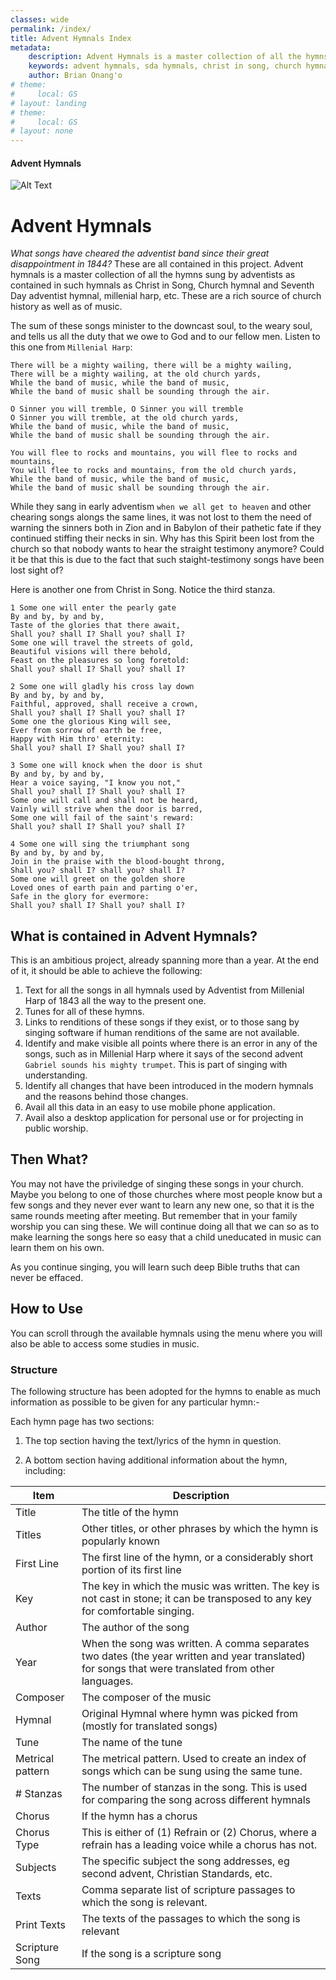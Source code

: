 ```yaml
---
classes: wide
permalink: /index/
title: Advent Hymnals Index
metadata:
    description: Advent Hymnals is a master collection of all the hymns sung by adventists as contained in such hymnals as Christ in Song, Church hymnal and Seventh Day adventist hymnal, millenial harp. These are a rich source of church history as well as of music.
    keywords: advent hymnals, sda hymnals, christ in song, church hymnal, millenial harp, sdah, seventh-day adventist hymnal
    author: Brian Onang'o
# theme:
#     local: GS
# layout: landing
# theme:
#     local: GS
# layout: none
---
```


#### Advent Hymnals

![Alt Text]({{{cself}}}/charles-wesley-hymn-690x385.jpg)

# Advent Hymnals


_What songs have cheared the adventist band since their great disappointment in 1844?_  These are all contained in this project. Advent hymnals is a master collection of all the hymns sung by adventists as contained in such hymnals as Christ in Song, Church hymnal and Seventh Day adventist hymnal, millenial harp, etc. These are a rich source of church history as well as of music.

The sum of these songs minister to the downcast soul, to the weary soul, and tells us all the duty that we owe to God and to our fellow men. Listen to this one from `Millenial Harp`:

```
There will be a mighty wailing, there will be a mighty wailing,
There will be a mighty wailing, at the old church yards,
While the band of music, while the band of music,
While the band of music shall be sounding through the air.

O Sinner you will tremble, O Sinner you will tremble
O Sinner you will tremble, at the old church yards,
While the band of music, while the band of music,
While the band of music shall be sounding through the air.

You will flee to rocks and mountains, you will flee to rocks and mountains,
You will flee to rocks and mountains, from the old church yards,
While the band of music, while the band of music,
While the band of music shall be sounding through the air.
```

While they sang in early adventism `when we all get to heaven` and other chearing songs alongs the same lines, it was not lost to them the need of warning the sinners both in Zion and in Babylon of their pathetic fate if they continued stiffing their necks in sin. Why has this Spirit been lost from the church so that nobody wants to hear the straight testimony anymore? Could it be that this is due to the fact that such staight-testimony songs have been lost sight of?

Here is another one from Christ in Song. Notice the third stanza.

```
1 Some one will enter the pearly gate
By and by, by and by,
Taste of the glories that there await,
Shall you? shall I? Shall you? shall I?
Some one will travel the streets of gold,
Beautiful visions will there behold,
Feast on the pleasures so long foretold:
Shall you? shall I? Shall you? shall I?

2 Some one will gladly his cross lay down
By and by, by and by,
Faithful, approved, shall receive a crown, 
Shall you? shall I? Shall you? shall I?
Some one the glorious King will see,
Ever from sorrow of earth be free,
Happy with Him thro' eternity: 
Shall you? shall I? Shall you? shall I?

3 Some one will knock when the door is shut
By and by, by and by,
Hear a voice saying, "I know you not,"
Shall you? shall I? Shall you? shall I?
Some one will call and shall not be heard,
Vainly will strive when the door is barred,
Some one will fail of the saint's reward:
Shall you? shall I? Shall you? shall I?

4 Some one will sing the triumphant song
By and by, by and by,
Join in the praise with the blood-bought throng,
Shall you? shall I? shall you? shall I?
Some one will greet on the golden shore
Loved ones of earth pain and parting o'er,
Safe in the glory for evermore:
Shall you? shall I? Shall you? shall I?
```

## What is contained in Advent Hymnals?

This is an ambitious project, already spanning more than a year. At the end of it, it should be able to achieve the following:

1. Text for all the songs in all hymnals used by Adventist from Millenial Harp of 1843 all the way to the present one.
2. Tunes for all of these hymns.
3. Links to renditions of these songs if they exist, or to those sang by singing software if human renditions of the same are not available.
4. Identify and make visible all points where there is an error in any of the songs, such as in Millenial Harp where it says of the second advent `Gabriel sounds his mighty trumpet`. This is part of singing with understanding.
5. Identify all changes that have been introduced in the modern hymnals and the reasons behind those changes.
6. Avail all this data in an easy to use mobile phone application.
7. Avail also a desktop application for personal use or for projecting in public worship. 


## Then What?

You may not have the priviledge of singing these songs in your church. Maybe you belong to one of those churches where most people know but a few songs and they never ever want to learn any new one, so that it is the same rounds meeting after meeting. But remember that in your family worship you can sing these. We will continue doing all that we can so as to make learning the songs here so easy that a child uneducated in music can learn them on his own. 

As you continue singing, you will learn such deep Bible truths that can never be effaced.


## How to Use

You can scroll through the available hymnals using the menu where you will also be able to access some studies in music.

### Structure

The following structure has been adopted for the hymns to enable as much information as possible to be given for any particular hymn:-

Each hymn page has two sections:

1. The top section having the text/lyrics of the hymn in question.

2. A bottom section having additional information about the hymn, including:

Item |   Description |
-------------|------------|
Title | The title of the hymn |
Titles | Other titles, or other phrases by which the hymn is popularly known |
First Line | The first line of the hymn, or a considerably short portion of its first line |
Key | The key in which the music was written. The key is not cast in stone; it can be transposed to any key for comfortable singing.
Author| The author of the song |
Year| When the song was written. A comma separates two dates (the year written and year translated) for songs that were translated from other languages. |
Composer| The composer of the music |
Hymnal| Original Hymnal where hymn was picked from (mostly for translated songs) |
Tune| The name of the tune |
Metrical pattern | The metrical pattern. Used to create an index of songs which can be sung using the same tune. |
# Stanzas | The number of stanzas in the song. This is used for comparing the song across different hymnals |
Chorus | If the hymn has a chorus |
Chorus Type | This is either of (1) Refrain or (2) Chorus, where a refrain has a leading voice while a chorus has not. |
Subjects | The specific subject the song addresses, eg second advent, Christian Standards, etc. |
Texts | Comma separate list of scripture passages to which the song is relevant. |
Print Texts | The texts of the passages to which the song is relevant |
Scripture Song | If the song is a scripture song |
